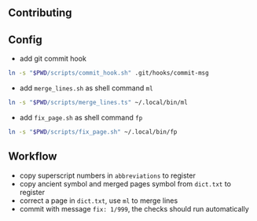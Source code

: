 ## Contributing



## Config

- add git commit hook

```sh
ln -s "$PWD/scripts/commit_hook.sh" .git/hooks/commit-msg
```

- add `merge_lines.sh` as shell command `ml`

```sh
ln -s "$PWD/scripts/merge_lines.ts" ~/.local/bin/ml
```

- add `fix_page.sh` as shell command `fp`

```sh
ln -s "$PWD/scripts/fix_page.sh" ~/.local/bin/fp
```



## Workflow

- copy superscript numbers in `abbreviations` to register
- copy ancient symbol and merged pages symbol from `dict.txt` to register
- correct a page in `dict.txt`, use `ml` to merge lines
- commit with message `fix: 1/999`, the checks should run automatically
